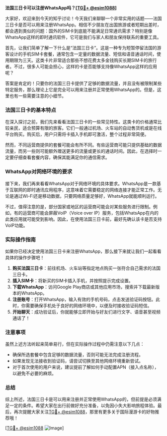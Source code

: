 **法国三日卡可以注册WhatsApp吗？[[TG💪+ @esim1088](https://t.me/s/esim1088)]**

大家好，欢迎来到今天的知乎讨论！今天我们来聊聊一个非常实用的话题——法国三日卡是否可以用来注册WhatsApp。相信不少朋友在出国旅游或者短期出差时，都会遇到类似的问题：国外的SIM卡到底能不能满足日常通讯需求？特别是像WhatsApp这样的即时通讯软件，它可是我们与家人和朋友保持联系的重要工具。

首先，让我们简单了解一下什么是“法国三日卡”。这是一种专为短暂停留法国的游客设计的手机SIM卡套餐，通常包含一定量的数据流量、短信和语音通话时间，使用期限为三天。这类卡片非常适合那些不想花费太多金钱购买长期SIM卡的旅行者。不过，很多人可能会担心，这样的卡是否能够支持像WhatsApp这样的应用呢？

答案是肯定的！只要你的法国三日卡提供了足够的数据流量，并且没有被限制某些特定服务，那么理论上它是完全可以用来注册并正常使用WhatsApp的。但是，这里也有一些需要注意的小细节。

### 法国三日卡的基本特点

在深入探讨之前，我们先来看看法国三日卡的一些常见特性。这类卡的价格通常比较亲民，适合预算有限的旅客。它们一般通过机场、火车站的自动售货机或是在线平台购买。购买后，用户只需将卡插入手机即可激活，整个过程非常简便。

然而，不同运营商提供的套餐可能会有所不同。有些运营商可能只提供基础的数据流量，而另一些则可能额外赠送更多的流量或更长的通话时间。因此，在选择时一定要仔细查看套餐内容，确保其能满足你的通信需求。

### WhatsApp对网络环境的要求

接下来，我们再来看看WhatsApp对于网络环境的具体要求。WhatsApp是一款基于互联网的即时通讯应用程序，这意味着它需要稳定的网络连接才能正常工作。无论是通过Wi-Fi还是移动数据，只要网络质量足够好，WhatsApp就能顺利运行。

不过，值得注意的是，部分国家或地区的运营商可能会对某些服务进行限制。例如，有的运营商可能会屏蔽VoIP（Voice over IP）服务，包括WhatsApp在内的此类应用就可能受到影响。因此，在使用法国三日卡前，最好先确认该卡是否支持VoIP功能。

### 实际操作指南

如果你已经决定使用法国三日卡来注册WhatsApp，那么接下来就让我们一起看看具体的操作步骤吧！

1. **购买法国三日卡**：前往机场、火车站等指定地点购买一张符合自己需求的法国三日卡。
2. **插入SIM卡**：将新买的SIM卡插入手机，并按照提示完成设置。
3. **下载WhatsApp**：访问Google Play商店或其他应用市场，搜索并下载最新版本的WhatsApp。
4. **注册账号**：打开WhatsApp，输入有效的手机号码，点击发送验证码按钮。此时，你需要确保手机处于良好的网络环境中，以便及时接收验证码短信。
5. **开始聊天**：成功验证后，你就能够立即开始与好友们进行文字、语音甚至视频通话了！

### 注意事项

虽然上述方法听起来简单易行，但在实际操作过程中仍需注意以下几点：

- 确保所选套餐中包含足够的数据流量，否则可能无法完成注册流程。
- 如果发现无法接收到验证码，请尝试切换至其他网络环境重新尝试。
- 对于首次使用的用户来说，建议提前了解如何手动配置APN（接入点名称），以避免不必要的麻烦。

### 总结

综上所述，法国三日卡是可以用来注册并正常使用WhatsApp的，但前提是必须满足一定的条件。希望大家在出行前做好充分准备，以免因小失大影响旅程体验。最后，再次提醒大家关注[TG💪+ @esim1088](https://t.me/s/esim1088)，那里有更多关于国际漫游卡的好物推荐哦！

[[TG💪+ @esim1088](https://t.me/s/esim1088) ![Image](https://i.postimg.cc/4NQfJmqS/Snipaste-2025-05-13-00-14-12.png)]
